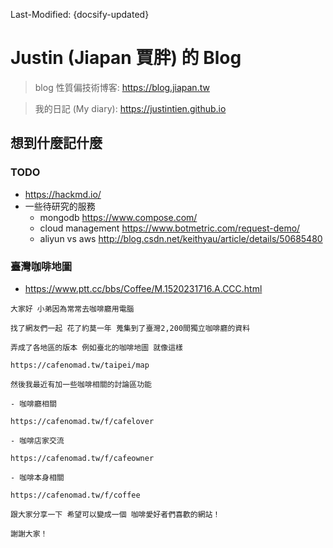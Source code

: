 <!-- layout: '' -->
<!-- title: '' -->
<!-- date: '' -->
<!-- tags: ['blog'] -->

Last-Modified: {docsify-updated}

# Justin (Jiapan 賈胖) 的 Blog

> blog 性質偏技術博客: https://blog.jiapan.tw

> 我的日記 (My diary): https://justintien.github.io

## 想到什麼記什麼

### TODO

- https://hackmd.io/
- 一些待研究的服務
  - mongodb https://www.compose.com/
  - cloud management https://www.botmetric.com/request-demo/
  - aliyun vs aws http://blog.csdn.net/keithyau/article/details/50685480

### 臺灣咖啡地圖

- https://www.ptt.cc/bbs/Coffee/M.1520231716.A.CCC.html

```text
大家好 小弟因為常常去咖啡廳用電腦

找了網友們一起 花了約莫一年 蒐集到了臺灣2,200間獨立咖啡廳的資料

弄成了各地區的版本 例如臺北的咖啡地圖 就像這樣

https://cafenomad.tw/taipei/map

然後我最近有加一些咖啡相關的討論區功能

- 咖啡廳相關

https://cafenomad.tw/f/cafelover

- 咖啡店家交流

https://cafenomad.tw/f/cafeowner

- 咖啡本身相關

https://cafenomad.tw/f/coffee

跟大家分享一下 希望可以變成一個 咖啡愛好者們喜歡的網站！

謝謝大家！
```

[receive-sms]:https://receive-sms.com/
[receivefreesms]:http://receivefreesms.com/
[Receive SMS Online]:https://www.receivesmsonline.net/
[Free Online Phone]:https://www.freeonlinephone.org/
[Receive SMS Online]:http://receive-sms-online.com/
[Sellaite SMS Receiver]:http://sms.sellaite.com/
[Receive SMS Online for Free]:http://hs3x.com/

[github - fork 最多的項目]:https://github.com/search?o=desc&q=stars:%3E1&s=forks&type=Repositories
[github - star 最多的項目]:https://github.com/search?q=stars:%3E1&s=stars&type=Repositories
[github - ranking]:https://microzz.com/github-ranking/
[github - 中國排行榜]:http://githubrank.com/
[github - 相關排行榜連結]:https://www.diycode.cc/topics/44
